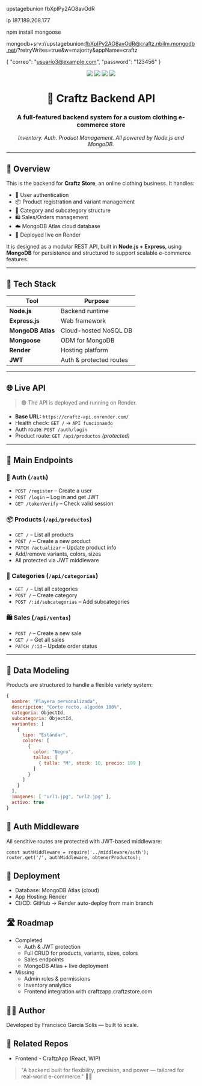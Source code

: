 upstagebunion
fbXpIPy2AO8avOdR

ip 187.189.208.177

npm install mongoose

mongodb+srv://upstagebunion:fbXpIPy2AO8avOdR@craftz.nbilm.mongodb.net/?retryWrites=true&w=majority&appName=craftz

{
    "correo": "usuario3@example.com",
    "password": "123456"
}


<p align="center">
  <img src="https://img.shields.io/badge/Node.js-18.x-green?style=for-the-badge"/>
  <img src="https://img.shields.io/badge/Express.js-Backend-blue?style=for-the-badge"/>
  <img src="https://img.shields.io/badge/MongoDB-Atlas-brightgreen?style=for-the-badge"/>
  <img src="https://img.shields.io/badge/Hosted%20on-Render-purple?style=for-the-badge"/>
</p>

<h1 align="center">🛒 Craftz Backend API</h1>
<h3 align="center">A full-featured backend system for a custom clothing e-commerce store</h3>

<p align="center">
  <em>Inventory. Auth. Product Management. All powered by Node.js and MongoDB.</em>
</p>

---

## 📌 Overview

This is the backend for **Craftz Store**, an online clothing business. It handles:

- 🔐 User authentication
- 📦 Product registration and variant management
- 📂 Category and subcategory structure
- 🛍️ Sales/Orders management
- ☁️ MongoDB Atlas cloud database
- 🚀 Deployed live on Render

It is designed as a modular REST API, built in **Node.js + Express**, using **MongoDB** for persistence and structured to support scalable e-commerce features.

---

## 🔧 Tech Stack

| Tool | Purpose |
|------|---------|
| **Node.js** | Backend runtime |
| **Express.js** | Web framework |
| **MongoDB Atlas** | Cloud-hosted NoSQL DB |
| **Mongoose** | ODM for MongoDB |
| **Render** | Hosting platform |
| **JWT** | Auth & protected routes |

---

## 🌐 Live API

> 🟢 The API is deployed and running on Render.

- **Base URL:** `https://craftz-api.onrender.com/`  
- Health check: `GET /` → `API funcionando`  
- Auth route: `POST /auth/login`  
- Product route: `GET /api/productos` *(protected)*

---

## 📁 Main Endpoints

### 🔐 Auth (`/auth`)
- `POST /register` – Create a user
- `POST /login` – Log in and get JWT
- `GET /tokenVerify` – Check valid session

### 📦 Products (`/api/productos`)
- `GET /` – List all products
- `POST /` – Create a new product
- `PATCH /actualizar` – Update product info
- Add/remove variants, colors, sizes
- All protected via JWT middleware

### 📂 Categories (`/api/categorias`)
- `GET /` – List all categories
- `POST /` – Create category
- `POST /:id/subcategorias` – Add subcategories

### 🛍️ Sales (`/api/ventas`)
- `POST /` – Create a new sale
- `GET /` – Get all sales
- `PATCH /:id` – Update order status

---

## 🧠 Data Modeling

Products are structured to handle a flexible variety system:

```js
{
  nombre: "Playera personalizada",
  descripcion: "Corte recto, algodón 100%",
  categoria: ObjectId,
  subcategoria: ObjectId,
  variantes: [
    {
      tipo: "Estándar",
      colores: [
        {
          color: "Negro",
          tallas: [
            { talla: "M", stock: 10, precio: 199 }
          ]
        }
      ]
    }
  ],
  imagenes: [ "url1.jpg", "url2.jpg" ],
  activo: true
}
```

## 🔐 Auth Middleware
All sensitive routes are protected with JWT-based middleware:
```
const authMiddleware = require('../middleware/auth');
router.get('/', authMiddleware, obtenerProductos);
```

## 🚀 Deployment
- Database: MongoDB Atlas (cloud)
- App Hosting: Render
- CI/CD: GitHub → Render auto-deploy from main branch

## 🛣️ Roadmap
- Completed 
    - Auth & JWT protection
    - Full CRUD for products, variants, sizes, colors
    - Sales endpoints
    - MongoDB Atlas + live deployment
- Missing
    - Admin roles & permissions
    - Inventory analytics
    - Frontend integration with craftzapp.craftzstore.com
 
## 👨‍💻 Author
Developed by Francisco García Solís — built to scale.

## 📎 Related Repos
- Frontend - CraftzApp (React, WIP)

> "A backend built for flexibility, precision, and power — tailored for real-world e-commerce." 💼🧵
